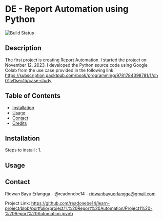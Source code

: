 # DE - Report Automation using Python

![Build Status](https://img.shields.io/badge/build-passing-brightgreen)

## Description
The first project is creating Report Automation. I started the project on November 12, 2023. I developed the Python source code using Google Colab from the use case provided in the following link: https://subscription.packtpub.com/book/programming/9781784398781/1/ch01lvl1sec15/case-study

## Table of Contents
- [Installation](#installation)
- [Usage](#usage)
- [Contact](#contact)
- [Credits](#credits)

## Installation
Steps to install :
1. 

## Usage


## Contact
Ridwan Bayu Erlangga - @readonebe14 - ridwanbayuerlangga@gmail.com

Project Link: https://github.com/readonebe14/learn-project/blob/portfolio/project/1.%20Report%20Automation/Project1%20-%20Report%20Automation.ipynb

